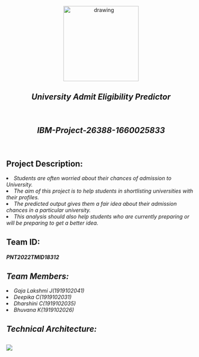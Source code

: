 <br>
<div align="center">
<img src="https://upload.wikimedia.org/wikipedia/commons/5/51/IBM_logo.svg"  align="center" alt="drawing" width="200" />
  <h2 align="center"><em> University Admit Eligibility Predictor </em><br></h2>
  </div>
  <br>
<h2 align="center"><em>IBM-Project-26388-1660025833</em></h2>
<br>
<h2> Project Description:</h2>
<p><li><em>Students are often worried about their chances of admission to University.</em></li> 
<li><em>The aim of this project is to help students in shortlisting universities with their profiles.</em></li> 
<li><em>The predicted output gives them a fair idea about their admission chances in a particular university.</em></li>  
<li><em>This analysis should also help students who are currently preparing or will be preparing to get a better idea.</em></li> </p>
<h2> Team ID:</h2><h4><em>PNT2022TMID18312<em></h4>
<h2> Team Members:</h2>
<li><em>Gaja Lakshmi J(1919102041)</em></li>
<li><em>Deepika C(1919102031)</em></li>
<li><em>Dharshini C(1919102035)</em></li>
<li><em>Bhuvana K(1919102026)</em></li>
<h2> Technical Architecture:</em></h2>
<h2><img src="https://user-images.githubusercontent.com/68227520/192443573-3546d9af-98df-4ef6-8d91-3c69537fd12f.png"> </h2>
